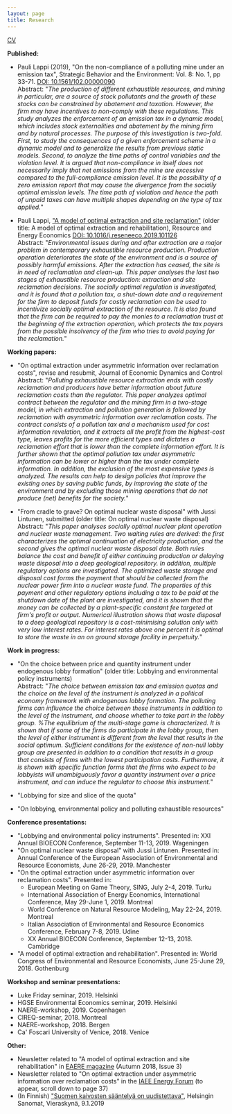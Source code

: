 ```yaml
---
layout: page
title: Research
---
```


[CV](https://plappi.github.io/Milo/assets/CV_Pauli_Lappi.pdf)

**Published:**

* Pauli Lappi (2019), "On the non-compliance of a polluting mine under an emission tax", Strategic Behavior and the Environment: Vol. 8: No. 1, pp 33-71. [DOI: 10.1561/102.00000090](http://dx.doi.org/10.1561/102.00000090) <br/>
Abstract: "*The production of different exhaustible resources, and mining in particular, are a source of stock pollutants and the growth of these stocks can be constrained by abatement and taxation. However, the firm may have incentives to non-comply with these regulations. This study analyzes the enforcement of an emission tax in a dynamic model, which includes stock externalities and abatement by the mining firm and by natural processes. The purpose of this investigation is two-fold. First, to study the consequences of a given enforcement scheme in a dynamic model and to generalize the results from previous static models. Second, to analyze the time paths of control variables and the violation level. It is argued that non-compliance in itself does not necessarily imply that net emissions from the mine are excessive compared to the full-compliance emission level. It is the possibility of a zero emission report that may cause the divergence from the socially optimal emission levels. The time path of violation and hence the path of unpaid taxes can have multiple shapes depending on the type of tax applied.*"

* Pauli Lappi, ["A model of optimal extraction and site reclamation"](https://plappi.github.io/Milo/assets/rehab-wp-Lappi-2018.pdf) (older title: A model of optimal extraction and rehabilitation), Resource and Energy Economics [DOI: 10.1016/j.reseneeco.2019.101126](https://doi.org/10.1016/j.reseneeco.2019.101126) <br/>
Abstract: "*Environmental issues during and after extraction are a major problem in contemporary exhaustible resource production. Production operation deteriorates the state of the environment and is a source of possibly harmful emissions. After the extraction has ceased, the site is in need of reclamation and clean-up. This paper analyses the last two stages of exhaustible resource production: extraction and site reclamation decisions. The socially optimal regulation is investigated, and it is found that a pollution tax, a shut-down date and a requirement for the firm to deposit funds for costly reclamation can be used to incentivize socially optimal extraction of the resource. It is also found that the firm can be required to pay the monies to a reclamation trust at the beginning of the extraction operation, which protects the tax payers from the possible insolvency of the firm who tries to avoid paying for the reclamation.*"

**Working papers:**

* "On optimal extraction under asymmetric information over reclamation costs", revise and resubmit, Journal of Economic Dynamics and Control <br/> 
Abstract: "*Polluting exhaustible resource extraction ends with costly reclamation and producers have better information about future reclamation costs than the regulator. This paper analyzes optimal contract between the regulator and the mining firm in a two-stage model, in which extraction and pollution generation is followed by reclamation with asymmetric information over reclamation costs. The contract consists of a pollution tax and a mechanism used for cost information revelation, and it extracts all the profit from the highest-cost type, leaves profits for the more efficient types and dictates a reclamation effort that is lower than the complete information effort. It is further shown that the optimal  pollution tax under asymmetric information can be lower or higher than the tax under complete information. In addition, the exclusion of the most expensive types is analyzed. The results can help to design policies that improve the existing ones by saving public funds, by improving the state of the environment and by excluding those mining operations that do not produce (net) benefits for the society.*"

* "From cradle to grave? On optimal nuclear waste disposal" with Jussi Lintunen, submitted (older title: On optimal nuclear waste disposal) <br/>
Abstract: "*This paper analyses socially optimal nuclear plant operation and nuclear waste management. Two waiting rules are derived: the first characterizes the optimal continuation of electricity production, and the second gives the optimal nuclear waste disposal date. Both rules balance the cost and benefit of either continuing production or delaying waste disposal into a deep geological repository. In addition, multiple regulatory options are investigated. The optimized waste storage and disposal cost forms the payment that should be collected from the nuclear power firm into a nuclear waste fund. The properties of this payment and other regulatory options including a tax to be paid at the shutdown date of the plant are investigated, and it is shown that the money can be collected by a plant-specific constant fee targeted at firm's profit or output. Numerical illustration shows that waste disposal to a deep geological repository is a cost-minimising solution only with very low interest rates. For interest rates above one percent it is optimal to store the waste in an on ground storage facility in perpetuity.*"

**Work in progress:**

* "On the choice between price and quantity instrument under endogenous lobby formation" (older title: Lobbying and environmental policy instruments) <br/>
Abstract: "*The choice between emission tax and emission quotas and the choice on the level of the instrument is analyzed in a political economy framework with endogenous lobby formation. The polluting firms can influence the choice between these instruments in addition to the level of the instrument, and choose whether to take part in the lobby group. %The equilibrium of the multi-stage game is characterized. 
It is shown that if some of the firms do participate in the lobby group, then the level of either instrument is different from the level that results in the social optimum. Sufficient conditions for the existence of non-null lobby group are presented in addition to a condition that results in a group that consists of firms with the lowest participation costs.  Furthermore, it is shown with specific function forms that the firms who expect to be lobbyists will unambiguously favor a quantity instrument over a price instrument, and can induce the regulator to choose this instrument.*"

* "Lobbying for size and slice of the quota"

* "On lobbying, environmental policy and polluting exhaustible resources"

**Conference presentations:**

* "Lobbying and environmental policy instruments". Presented in: XXI Annual BIOECON Conference, September 11-13, 2019. Wageningen	
* "On optimal nuclear waste disposal" with Jussi Lintunen. Presented in: Annual Conference of the European Association of Environmental and Resource Economists, June 26-29, 2019. Manchester
* "On the optimal extraction under asymmetric information over reclamation costs". Presented in: 
	*  European Meeting on Game Theory, SING, July 2-4, 2019. Turku
	*  International Association of Energy Economics, International Conference, May 29-June 1, 2019. Montreal
	* 	World Conference on Natural Resource Modeling, May 22-24, 2019. Montreal
	* 	Italian Association of Environmental and Resource Economics Conference, February 7-8, 2019. Udine
	* 	XX Annual BIOECON Conference, September 12-13, 2018. Cambridge	
*  "A model of optimal extraction and rehabilitation". Presented in: World Congress of Environmental and Resource Economists, June 25-June 29, 2018. Gothenburg

**Workshop and seminar presentations:**

* Luke Friday seminar, 2019. Helsinki
* HGSE Environmental Economics seminar, 2019. Helsinki
* NAERE-workshop, 2019. Copenhagen
* CIREQ-seminar, 2018. Montreal 
* NAERE-workshop, 2018. Bergen
* Ca' Foscari University of Venice, 2018. Venice 

**Other:**

* Newsletter related to "A model of  optimal extraction and site rehabilitation" in [EAERE magazine](https://www.eaere.org/wp-content/uploads/2019/03/EAERE-Magazine_n.3-Fall-2018.pdf) (Autumn 2018, Issue 3)
* Newsletter related to "On optimal extraction under asymmetric information over reclamation costs" in the [IAEE Energy Forum](https://www.iaee.org/documents/2019EnergyForumSI.pdf) (to appear, scroll down to page 37)
* (In Finnish) ["Suomen kaivosten sääntelyä on uudistettava"](https://www.hs.fi/mielipide/art-2000005959201.html), Helsingin Sanomat, Vieraskynä, 9.1.2019